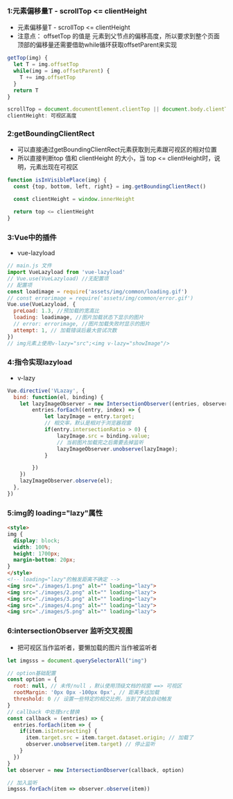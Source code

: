 ### 1:元素偏移量T - scrollTop <= clientHeight
- 元素偏移量T - scrollTop <= clientHeight
- 注意点： offsetTop 的值是 元素到父节点的偏移高度，所以要求到整个页面顶部的偏移量还需要借助while循环获取offsetParent来实现

```javascript
getTop(img) {
  let T = img.offsetTop
  while(img = img.offsetParent) {
    T += img.offsetTop
  }
  return T
}

scrollTop = document.documentElement.clientTop || document.body.clientTop
clientHeight: 可视区高度
```

### 2:getBoundingClientRect
- 可以直接通过getBoundingClientRect元素获取到元素跟可视区的相对位置
- 所以直接判断top 值和 clientHeight 的大小，当 top <= clientHeight时，说明，元素出现在可视区
```javascript
function isInVisiblePlace(img) {
  const {top, bottom, left, right} = img.getBoundingClientRect()

  const clientHeight = window.innerHeight

  return top <= clientHeight
}
```

### 3:Vue中的插件
- vue-lazyload
```javascript
// main.js 文件
import VueLazyload from 'vue-lazyload'
// Vue.use(VueLazyload) //无配置项
// 配置项
const loadimage = require('assets/img/common/loading.gif')
// const errorimage = require('assets/img/common/error.gif')
Vue.use(VueLazyload, {
  preLoad: 1.3, //预加载的宽高比
  loading: loadimage, //图片加载状态下显示的图片
  // error: errorimage, //图片加载失败时显示的图片
  attempt: 1, // 加载错误后最大尝试次数
})
// img元素上使用v-lazy="src";<img v-lazy="showImage"/>

```
### 4:指令实现lazyload
- v-lazy
```javascript
Vue.directive('VLazay', {
  bind: function(el, binding) {
    let lazyImageObserver = new IntersectionObserver((entries, observer) => {
        entries.forEach((entry, index) => {
            let lazyImage = entry.target;
            // 相交率，默认是相对于浏览器视窗
            if(entry.intersectionRatio > 0) {
                lazyImage.src = binding.value;
                // 当前图片加载完之后需要去掉监听
                lazyImageObserver.unobserve(lazyImage);
            }

        })
    })
    lazyImageObserver.observe(el);
  },
})
```
### 5:img的 loading="lazy"属性
```html
<style>
img {
  display: block;
  width: 100%;
  height: 1700px;
  margin-bottom: 20px;
}
</style>
<!-- loading="lazy"的触发距离不确定 -->
<img src="./images/1.png" alt="" loading="lazy">
<img src="./images/2.png" alt="" loading="lazy">
<img src="./images/3.png" alt="" loading="lazy">
<img src="./images/4.png" alt="" loading="lazy">
<img src="./images/5.png" alt="" loading="lazy">
```

### 6:intersectionObserver 监听交叉视图
- 把可视区当作监听者，要懒加载的图片当作被监听者
```javascript
let imgsss = document.querySelectorAll("img")

// option基础配置
const option = {
  root: null, // 未传/null ，默认使用顶级文档的视窗 ==> 可视区
  rootMargin: '0px 0px -100px 0px', // 距离多远加载
  threshold: 0 // 设置一些特定的相交比例，当到了就会自动触发
}
// callback 中处理src替换
const callback = (entries) => {
  entries.forEach(item => {
    if(item.isIntersecting) {
      item.target.src = item.target.dataset.origin; // 加载了
      observer.unobserve(item.target) // 停止监听
    }
  })
}
let observer = new IntersectionObserver(callback, option)

// 加入监听
imgsss.forEach(item => observer.observe(item))
```